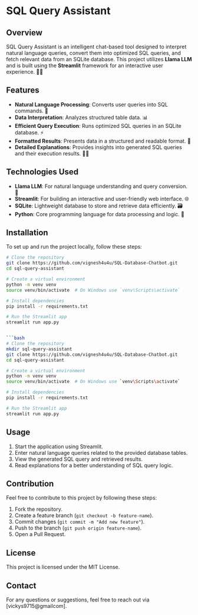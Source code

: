 # SQL Query Assistant

## Overview
SQL Query Assistant is an intelligent chat-based tool designed to interpret natural language queries, convert them into optimized SQL queries, and fetch relevant data from an SQLite database. This project utilizes **Llama LLM** and is built using the **Streamlit** framework for an interactive user experience. 🤖💬

## Features
- **Natural Language Processing**: Converts user queries into SQL commands. 🔄
- **Data Interpretation**: Analyzes structured table data. 📊
- **Efficient Query Execution**: Runs optimized SQL queries in an SQLite database. ⚡
- **Formatted Results**: Presents data in a structured and readable format. 📝
- **Detailed Explanations**: Provides insights into generated SQL queries and their execution results. 🧑‍💻

## Technologies Used
- **Llama LLM**: For natural language understanding and query conversion. 🦙
- **Streamlit**: For building an interactive and user-friendly web interface. 🌐
- **SQLite**: Lightweight database to store and retrieve data efficiently. 🗃️
- **Python**: Core programming language for data processing and logic. 🐍

## Installation
To set up and run the project locally, follow these steps:

```bash
# Clone the repository
git clone https://github.com/vignesh4u4u/SQL-Database-Chatbot.git
cd sql-query-assistant

# Create a virtual environment
python -m venv venv
source venv/bin/activate  # On Windows use `venv\Scripts\activate`

# Install dependencies
pip install -r requirements.txt

# Run the Streamlit app
streamlit run app.py


```bash
# Clone the repository
mkdir sql-query-assistant
git clone https://github.com/vignesh4u4u/SQL-Database-Chatbot.git
cd sql-query-assistant

# Create a virtual environment
python -m venv venv
source venv/bin/activate  # On Windows use `venv\Scripts\activate`

# Install dependencies
pip install -r requirements.txt

# Run the Streamlit app
streamlit run app.py
```

## Usage
1. Start the application using Streamlit.
2. Enter natural language queries related to the provided database tables.
3. View the generated SQL query and retrieved results.
4. Read explanations for a better understanding of SQL query logic.

## Contribution
Feel free to contribute to this project by following these steps:
1. Fork the repository.
2. Create a feature branch (`git checkout -b feature-name`).
3. Commit changes (`git commit -m "Add new feature"`).
4. Push to the branch (`git push origin feature-name`).
5. Open a Pull Request.

## License
This project is licensed under the MIT License.

## Contact
For any questions or suggestions, feel free to reach out via [vickys9715@gmailcom].
